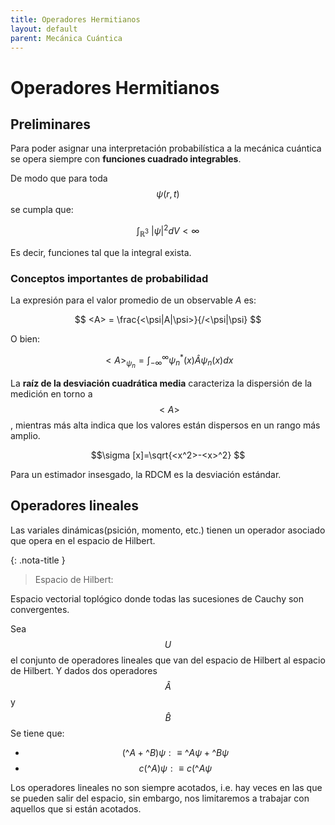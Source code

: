 ```yaml
---
title: Operadores Hermitianos
layout: default
parent: Mecánica Cuántica
---
```

# Operadores Hermitianos

## Preliminares

Para poder asignar una interpretación probabilística a la mecánica cuántica se opera siempre con **funciones cuadrado integrables**.

De modo que para toda $$\psi (r,t)$$ se cumpla que:

$$\int_{\mathbb {R} ^{3}}~|\psi |^{2}dV < \infty$$

Es decir, funciones tal que la integral exista.

### Conceptos importantes de probabilidad

La expresión para el valor promedio de un observable _A_ es:

$$ <A> = \frac{<\psi|A|\psi>}{/<\psi|\psi} $$
                  
O bien:
                                            
$$ <A>_{\psi_n} =\int_{-\infty}^{\infty}\psi_n^*(x)\hat{A} \psi_n (x)dx $$

La **raíz de la desviación cuadrática media** caracteriza la dispersión de la medición en torno a $$<A>$$, mientras más alta indica que los valores están dispersos en un rango más amplio.

$$\sigma [x]=\sqrt{<x^2>-<x>^2} $$

Para un estimador insesgado, la RDCM es la desviación estándar. 


## Operadores lineales

Las variales dinámicas(psición, momento, etc.) tienen un operador asociado que opera en el espacio de Hilbert.

{: .nota-title }
> Espacio de Hilbert:
>
>
Espacio vectorial toplógico donde todas las sucesiones de Cauchy son convergentes.

Sea $$U$$ el conjunto de operadores lineales que van del espacio de Hilbert al espacio de Hilbert. Y dados dos operadores $$\hat{A}$$ y $$\hat{B}$$
Se tiene que:

- $$(\^{A} + \^{B})\psi : \equiv \^{A} \psi + \^{B} \psi $$
- $$c(\^{A})\psi : \equiv c(\^{A}\psi$$

Los operadores lineales no son siempre acotados, i.e. hay veces en las que se pueden salir del espacio, sin embargo, nos limitaremos a trabajar con aquellos que si están acotados.


